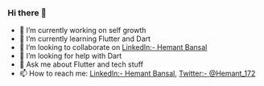 ### Hi there 👋

- 🔭 I’m currently working on self growth
- 🌱 I’m currently learning Flutter and Dart
- 👯 I’m looking to collaborate on [Linkedln:-  Hemant Bansal](https://www.linkedin.com/in/hemant-bansal-29347b171/)
- 🤔 I’m looking for help with Dart
- 💬 Ask me about Flutter and tech stuff
- 📫 How to reach me: [Linkedln:-  Hemant Bansal](https://www.linkedin.com/in/hemant-bansal-29347b171/), 
[Twitter:- @Hemant_172](https://twitter.com/Hemant_172)

